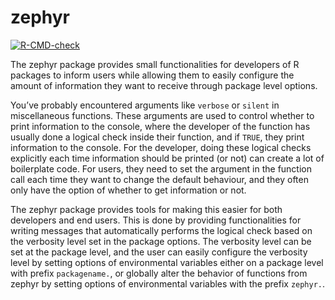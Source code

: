 
<!-- README.md is generated from README.Rmd. Please edit that file -->

# zephyr

<!-- badges: start -->

[![R-CMD-check](https://github.com/NN-OpenSource/zephyr/actions/workflows/R-CMD-check.yaml/badge.svg)](https://github.com/NN-OpenSource/zephyr/actions/workflows/R-CMD-check.yaml)
<!-- badges: end -->

The zephyr package provides small functionalities for developers of R
packages to inform users while allowing them to easily configure the
amount of information they want to receive through package level
options.

You’ve probably encountered arguments like `verbose` or `silent` in
miscellaneous functions. These arguments are used to control whether to
print information to the console, where the developer of the function
has usually done a logical check inside their function, and if `TRUE`,
they print information to the console. For the developer, doing these
logical checks explicitly each time information should be printed (or
not) can create a lot of boilerplate code. For users, they need to set
the argument in the function call each time they want to change the
default behaviour, and they often only have the option of whether to get
information or not.

The zephyr package provides tools for making this easier for both
developers and end users. This is done by providing functionalities for
writing messages that automatically performs the logical check based on
the verbosity level set in the package options. The verbosity level can
be set at the package level, and the user can easily configure the
verbosity level by setting options of environmental variables either on
a package level with prefix `packagename.`, or globally alter the
behavior of functions from zephyr by setting options of environmental
variables with the prefix `zephyr.`.

<!-- Include content from zephyr.Rmd file -->
